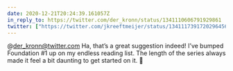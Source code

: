 ```yaml
---
date: 2020-12-21T20:24:39.161057Z
in_reply_to: https://twitter.com/der_kronn/status/1341110606791929861
twitter: ["https://twitter.com/jkreeftmeijer/status/1341117391720296456"]
---
```

@der_kronn@twitter.com Ha, that’s a great suggestion indeed! I’ve bumped Foundation #1 up on my endless reading list. The length of the series always made it feel a bit daunting to get started on it. 😬

